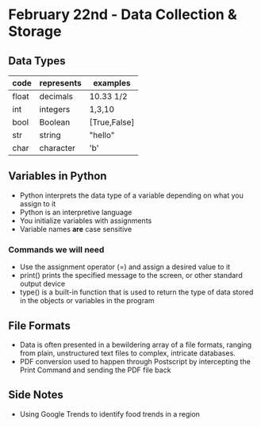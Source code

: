 # February 22nd - Data Collection & Storage

## Data Types
|code|represents|examples|
|--|--|--|
|float|decimals|10.33 1/2|
|int|integers|1,3,10|
|bool|Boolean|[True,False]|
|str|string|"hello"|
|char|character|'b'|

## Variables in Python
- Python interprets the data type of a variable depending on what you assign to it
- Python is an interpretive language
- You initialize variables with assignments
- Variable names **are** case sensitive

### Commands we will need
- Use the assignment operator (=) and assign a desired value to it
- print() prints the specified message to the screen, or other standard output device
- type() is a built-in function that is used to return the type of data stored in the objects or variables in the program

## File Formats
- Data is often presented in a bewildering array of a file formats, ranging from plain, unstructured text files to complex, intricate databases.
- PDF conversion used to happen through Postscript by intercepting the Print Command and sending the PDF file back

## Side Notes
- Using Google Trends to identify food trends in a region